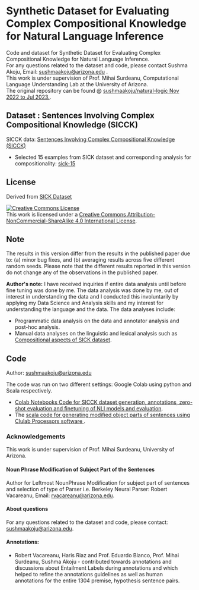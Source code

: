 # Synthetic Dataset for Evaluating Complex Compositional Knowledge for Natural Language Inference
Code and dataset for Synthetic Dataset for Evaluating Complex Compositional Knowledge for Natural Language Inference. </br>
For any questions related to the dataset and code, please contact Sushma Akoju, Email: sushmaakoju@arizona.edu . </br>
This work is under supervision of Prof. Mihai Surdeanu, Computational Language Understanding Lab at the University of Arizona. </br>
The original repository can be found @ <a href="https://github.com/sushmaakoju/natural-logic/commits/main?after=396e926489ddc9eae51e7cb2cb4ef5270a7f5021+69&branch=main&qualified_name=refs%2Fheads%2Fmain">sushmaakoju/natural-logic Nov 2022 to Jul 2023.</a>.

## Dataset : Sentences Involving Complex Compositional Knowledge (SICCK)
SICCK data: <a href="https://github.com/clulab/releases/tree/master/acl2023-nlrse-sicck/data/SICCK"> Sentences Involving Complex Compositional Knowledge (SICCK) </a>

- Selected 15 examples from SICK dataset and corresponding analysis for compositionality: <a href="https://github.com/clulab/releases/tree/master/acl2023-nlrse-sicck/data/original-sick-examples"> sick-15 </a>

## License 
Derived from <a href="https://marcobaroni.org/composes/sick.html">SICK Dataset</a>

<a rel="license" href="http://creativecommons.org/licenses/by-nc-sa/4.0/"><img alt="Creative Commons License" style="border-width:0" src="https://i.creativecommons.org/l/by-nc-sa/4.0/88x31.png" /></a><br />This work is licensed under a <a rel="license" href="http://creativecommons.org/licenses/by-nc-sa/4.0/">Creative Commons Attribution-NonCommercial-ShareAlike 4.0 International License</a>.

## Note
The results in this version differ from the results in the published paper due to: (a) minor bug fixes, and (b) averaging results across five different random seeds. Please note that the different results reported in this version do not change any of the observations in the published paper.

**Author's note:** I have received inquiries if entire data analysis until before fine tuning was done by me. The data analysis was done by me, out of interest in understanding the data and I conducted this involuntarily by applying my Data Science and Analysis skills and my interest for understanding the language and the data. The data analyses include:

- Programmatic data analysis on the data and annotator analysis and post-hoc analysis.
- Manual data analyses on the linguistic and lexical analysis such as <a href="https://github.com/sushmaakoju/clulab-releases/blob/master/acl2023-nlrse-sicck/data/original-sick-examples/sick-data-compositionality.csv">Compositional aspects of SICK dataset</a>.


## Code

Author: sushmaakoju@arizona.edu

The code was run on two different settings: Google Colab using python and Scala respectively. 
- <a href="https://github.com/clulab/releases/tree/sushma/acl2023-nlrse-sicck/code">Colab Notebooks Code for SICCK dataset generation, annotations, zero-shot evaluation and finetuning of NLI models and evaluation</a>. 
- The <a href="https://github.com/clulab/releases/tree/sushma/acl2023-nlrse-sicck/code/generating-modified-sentences/natlog"> scala code for generating modified object parts of sentences using Clulab Processors software </a>.

### Acknowledgements
This work is under supervision of Prof. Mihai Surdeanu, University of Arizona. 

#### Noun Phrase Modification of Subject Part of the Sentences
Author for Leftmost NounPhrase Modification for subject part of sentences and selection of type of Parser i.e. Berkeley Neural Parser: Robert Vacareanu, Email: rvacareanu@arizona.edu.

#### About questions
For any questions related to the dataset and code, please contact: sushmaakoju@arizona.edu. 

#### Annotations:
- Robert Vacareanu, Haris Riaz and Prof. Eduardo Blanco, Prof. Mihai Surdeanu, Sushma Akoju - contributed towards annotations and discussions about Entailment Labels during annotations and which helped to refine the annotations guidelines as well as human annotations for the entire 1304 premise, hypothesis sentence pairs.